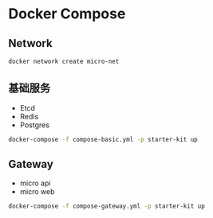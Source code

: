 # Docker Compose

## Network

```bash
docker network create micro-net
```

## 基础服务

- Etcd
- Redis
- Postgres

```bash
docker-compose -f compose-basic.yml -p starter-kit up 
```

## Gateway

- micro api
- micro web

```bash
docker-compose -f compose-gateway.yml -p starter-kit up
```
